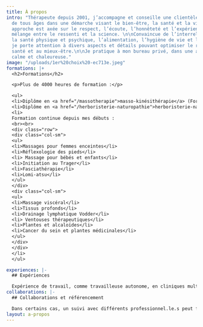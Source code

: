 ```yaml
---
title: À propos
intro: "Thérapeute depuis 2001, j’accompagne et conseille une clientèle variée et
  de tous âges dans une démarche visant le bien-être, la santé et la vitalité. Mon
  approche est axée sur le respect, l’écoute, l’honnêteté et l’expérience. Un juste
  mélange entre le ressenti et la science. \n\nConvaincue de l’interrelation entre
  la santé physique et psychique, l’alimentation, l’hygiène de vie et l’environnement,
  je porte attention à divers aspects et détails pouvant optimiser le retour à la
  santé et au mieux-être.\n\nJe pratique à mon bureau privé, dans une ambiance professionnelle,
  calme et chaleureuse."
image: "/uploads/1er%20choix%20-ec713e.jpeg"
formations: |+
  <h2>Formations</h2>

  <p>Plus de 4000 heures de formation :</p>

  <ul>
  <li>Diplôme en <a href="/massotherapie">masso-kinésithérapie</a> (Formation chez <a href="https://www.kineconcept.com/fr/" target="_blank">Kiné-Concept</a>)</li>
  <li>Diplôme en <a href="/herboristerie-naturopathie">herboristerie-naturopathie</a> (Formation de thérapeute à l’<a href="https://herbotheque.com/" target="_blank">Herbothèque</a>)</li>
  <li>
  Formation continue depuis mes débuts :
  <br><br>
  <div class="row">
  <div class="col-sm">
  <ul>
  <li>Massages pour femmes enceintes</li>
  <li>Réflexologie des pieds</li>
  <li> Massage pour bébés et enfants</li>
  <li>Initiation au Trager</li>
  <li>Fasciathérapie</li>
  <li>Lomi-atsu</li>
  </ul>
  </div>
  <div class="col-sm">
  <ul>
  <li>Massage viscéral</li>
  <li>Tissus profonds</li>
  <li>Drainage lymphatique Vodder</li>
  <li> Ventouses thérapeutiques</li>
  <li>Plantes et alcaloïdes</li>
  <li>Cancer du sein et plantes médicinales</li>
  </ul>
  </div>
  </div>
  </li>
  </ul>

experiences: |-
  ## Expériences

  Expérience de travail, comme travailleuse autonome, en cliniques multidisciplinaires, en milieu de travail et lors d’événements.
collaborations: |-
  ## Collaborations et référencement

  Dans certains cas, un suivi avec différents professionnel.le.s peut favoriser l’atteinte de résultats. Je n’hésite pas à référer et à collaborer au besoin (ostéopathes, physiothérapeutes, chiropraticien.ne.s, acupuncteur.trice.s, podiatres, psychologues, dentistes, etc.).
layout: a-propos
---
```


